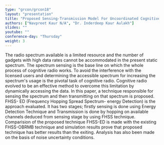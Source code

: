 ```yaml
---
type: "grcon/grcon18"
layout: "presentation"
title: "Proposed Sensing-Transmission Model For Uncoordinated Cognitive Radios"
authors: ["Navpreet Kaur N/A", "Dr. Inderdeep Kaur Aulakh"]
slides: ""
youtube: ""
conference-day: "Thursday"
weight: 3
---
```

The radio spectrum available is a limited resource and the number of gadgets with high data rates cannot be accommodated in the present static spectrum.  The spectrum sensing is the base line on which the whole process of cognitive radio works. To avoid the interference with the licensed users and determining the accessible spectrum for increasing the spectrum's usage is the pivotal task of cognitive radio. Cognitive radio evolved to be an effective method to overcome this limitation by dynamically accessing the data. In this paper, a technique responsible for sensing the spectrum and then transmitting on that spectrum is proposed. FHSS- ED (Frequency Hopping Spread Spectrum- energy Detection) is the approach evaluated. It has two stages; firstly sensing is done using Energy Detection Technique and Transmission is done by hopping on available channels deduced from sensing stage by using FHSS technique. Comparision of the proposed technique FHSS-ED is made with the existing FHSS-OBRMB technique and simulation results prove that proposed technique has better results than the exiting. Analysis has also been made on the basis of noise uncertainty conditions.
